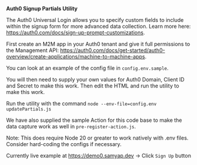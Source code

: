 **Auth0 Signup Partials Utility**

The Auth0 Universal Login allows you to specify custom fields to include within the signup form for more advanced data collection.  Learn more here: https://auth0.com/docs/sign-up-prompt-customizations.

First create an M2M app in your Auth0 tenant and give it full permissions to the Management API: https://auth0.com/docs/get-started/auth0-overview/create-applications/machine-to-machine-apps.

You can look at an example of the config file in `config.env.sample`.

You will then need to supply your own values for Auth0 Domain, Client ID and Secret to make this work.  Then edit the HTML and run the utility to make this work.

Run the utility with the command `node --env-file=config.env updatePartials.js`

We have also supplied the sample Action for this code base to make the data capture work as well in `pre-register-action.js`.

Note: This does require Node 20 or greater to work natively with .env files.  Consider hard-coding the configs if necessary.

Currently live example at https://demo0.samyap.dev -> Click `Sign Up` button
